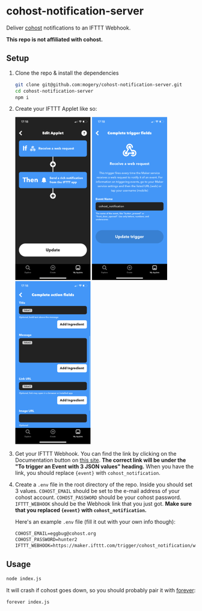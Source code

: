 # cohost-notification-server
Deliver [cohost](https://cohost.org) notifications to an IFTTT Webhook.

**This repo is not affiliated with cohost.**

## Setup

 1. Clone the repo & install the dependencies
    ```bash
    git clone git@github.com:mogery/cohost-notification-server.git
    cd cohost-notification-server
    npm i
    ```
 2. Create your IFTTT Applet like so:

    <img src="https://raw.githubusercontent.com/mogery/cohost-notification-server/images/ifttt_step1.jpg" alt='Your applet should have two parts: a Webhook "Receive a web request" trigger, and a Notifications "Send a rich notification from the IFTTT app" action.' width="200"/>
    <img src="https://raw.githubusercontent.com/mogery/cohost-notification-server/images/ifttt_step2.jpg" alt='In the Webhook trigger, the event name should be "cohost_notification" (without the quotes).' width="200"/>
    <img src="https://raw.githubusercontent.com/mogery/cohost-notification-server/images/ifttt_step3.jpg" alt='In the Notifications action, the title should be the Value1 ingredient, the message should be the Value2 ingredient, and the link URL should be the Value3 ingredient.' width="200"/>
 3. Get your IFTTT Webhook. You can find the link by clicking on the Documentation button on [this site](https://ifttt.com/maker_webhooks). **The correct link will be under the "To trigger an Event with 3 JSON values" heading.** When you have the link, you should replace `{event}` with `cohost_notification`.
 4. Create a `.env` file in the root directory of the repo. Inside you should set 3 values. `COHOST_EMAIL` should be set to the e-mail address of your cohost account. `COHOST_PASSWORD` should be your cohost password. `IFTTT_WEBHOOK` should be the Webhook link that you just got. **Make sure that you replaced `{event}` with `cohost_notification`.**
    
    Here's an example `.env` file (fill it out with your own info though):
    ```dotenv
    COHOST_EMAIL=eggbug@cohost.org
    COHOST_PASSWORD=hunter2
    IFTTT_WEBHOOK=https://maker.ifttt.com/trigger/cohost_notification/with/key/randomstringofcharacters
    ```

## Usage

```bash
node index.js
```

It will crash if cohost goes down, so you should probably pair it with [forever](https://npmjs.com/package/forever):
```bash
forever index.js
```